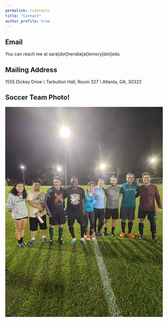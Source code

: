 ```yaml
---
permalink: /contact/
title: "Contact"
author_profile: true
---
```


## Email
You can reach me at sara[dot]heridia[at]emory[dot]edu

## Mailing Address
1555 Dickey Drive \\
Tarbutton Hall, Room 327 \\
Atlanta, GA, 30322

## Soccer Team Photo!
 ![Photo from first soccer game](assets/images/F8xWUCAXwAAjigd.jpg "Photo from first soccer game!")
